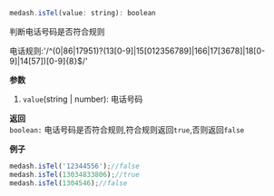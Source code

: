 ```js
medash.isTel(value: string): boolean 
```
判断电话号码是否符合规则  

电话规则:'/^(0|86|17951)?(13[0-9]|15[012356789]|166|17[3678]|18[0-9]|14[57])[0-9]{8}$/'  

**参数**  
1. `value`(string | number): 电话号码 

**返回**  
`boolean:` 电话号码是否符合规则,符合规则返回`true`,否则返回`false`

**例子**
```js
medash.isTel('12344556');//false
medash.isTel(13034833806);//true
medash.isTel(1304546);//false
```